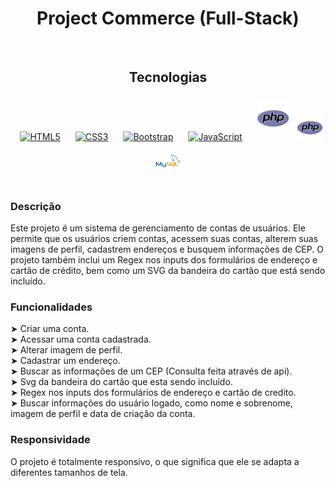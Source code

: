 # <div align="center">Project Commerce (Full-Stack)</div>  
<br/>  

## <div align="center">Tecnologias</div>   

<div align="center">
  <a href="https://en.wikipedia.org/wiki/HTML5" target="_blank"><img style="margin: 10px" src="https://profilinator.rishav.dev/skills-assets/html5-original-wordmark.svg" alt="HTML5" height="50" /></a>
  <a href="https://www.w3schools.com/css/" target="_blank"><img style="margin: 10px" src="https://profilinator.rishav.dev/skills-assets/css3-original-wordmark.svg" alt="CSS3" height="50" /></a>
  <a href="https://getbootstrap.com/docs/3.4/javascript/" target="_blank"><img style="margin: 10px" src="https://profilinator.rishav.dev/skills-assets/bootstrap-plain.svg" alt="Bootstrap" height="50" /></a>
  <a href="https://www.javascript.com/" target="_blank"><img style="margin: 10px" src="https://profilinator.rishav.dev/skills-assets/javascript-original.svg" alt="JavaScript" height="50" /></a>
  <a href="https://jquery.com/" target="_blank"><img style="margin: 10px" src="https://raw.githubusercontent.com/devicons/devicon/master/icons/php/php-original.svg" alt="jQuery" height="50" /></a>
  <a href="https://www.php.net" target="_blank" rel="noreferrer"><img src="https://raw.githubusercontent.com/devicons/devicon/master/icons/php/php-original.svg" alt="php" width="40" height="40"/></a>
  <a href="https://www.mysql.com" target="_blank" rel="noreferrer"><img src="https://raw.githubusercontent.com/devicons/devicon/master/icons/mysql/mysql-original-wordmark.svg" alt="mysql" width="40" height="40"/></a>
</div> 



<br/> 



### Descrição  
Este projeto é um sistema de gerenciamento de contas de usuários. Ele permite que os usuários criem contas, acessem suas contas, alterem suas imagens de perfil, cadastrem endereços e busquem informações de CEP. O projeto também inclui um Regex nos inputs dos formulários de endereço e cartão de crédito, bem como um SVG da bandeira do cartão que está sendo incluído.


### Funcionalidades  

➤ Criar uma conta.<br/> 
➤ Acessar uma conta cadastrada.<br/> 
➤ Alterar imagem de perfil.<br/> 
➤ Cadastrar um endereço.<br/> 
➤ Buscar as informações de um CEP (Consulta feita através de api).<br/> 
➤ Svg da bandeira do cartão que esta sendo incluído.<br/> 
➤ Regex nos inputs dos formulários de endereço e cartão de credito.<br/> 
➤ Buscar informações do usuário logado, como nome e sobrenome, imagem de perfil e data de criação da conta.<br/> 

### Responsividade  
O projeto é totalmente responsivo, o que significa que ele se adapta a diferentes tamanhos de tela.
